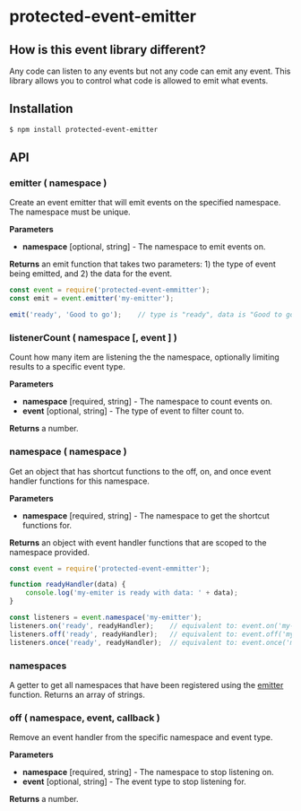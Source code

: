 # protected-event-emitter

## How is this event library different?

Any code can listen to any events but not any code can emit any event. This library allows you to control what code is allowed to emit what events.

## Installation

```sh
$ npm install protected-event-emitter
```

## API

### emitter ( namespace )

Create an event emitter that will emit events on the specified namespace. The namespace must be unique.

**Parameters**

* **namespace** [optional, string] - The namespace to emit events on.

**Returns** an emit function that takes two parameters: 1) the type of event being emitted, and 2) the data for the event.

```js
const event = require('protected-event-emmitter');
const emit = event.emitter('my-emitter');

emit('ready', 'Good to go');    // type is "ready", data is "Good to go"
```

### listenerCount ( namespace [, event ] )

Count how many item are listening the the namespace, optionally limiting results to a specific event type.

**Parameters**

* **namespace** [required, string] - The namespace to count events on.
* **event** [optional, string] - The type of event to filter count to.

**Returns** a number.

### namespace ( namespace )

Get an object that has shortcut functions to the off, on, and once event handler functions for this namespace.

**Parameters**

* **namespace** [required, string] - The namespace to get the shortcut functions for.

**Returns** an object with event handler functions that are scoped to the namespace provided.

```js
const event = require('protected-event-emmitter');

function readyHandler(data) {
    console.log('my-emiter is ready with data: ' + data);
}

const listeners = event.namespace('my-emitter');
listeners.on('ready', readyHandler);    // equivalent to: event.on('my-emitter', 'ready', readyHandler);
listeners.off('ready', readyHandler);   // equivalent to: event.off('my-emitter', 'ready', readyHandler);
listeners.once('ready', readyHandler);  // equivalent to: event.once('my-emitter', 'ready', readyHandler);
```
### namespaces

A getter to get all namespaces that have been registered using the [emitter](#emitter) function. Returns an array of strings.

### off ( namespace, event, callback )

Remove an event handler from the specific namespace and event type.

**Parameters**

* **namespace** [required, string] - The namespace to stop listening on.
* **event** [optional, string] - The event type to stop listening for.

**Returns** a number.